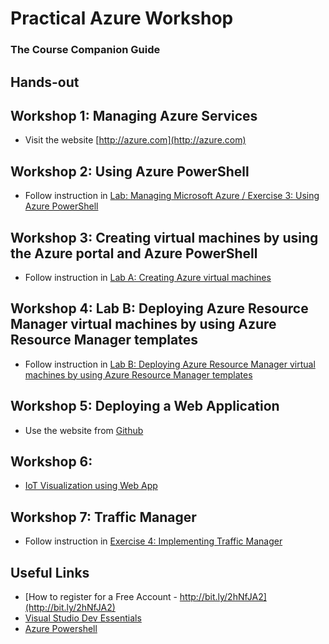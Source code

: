 # Practical Azure Workshop
### The Course Companion Guide

## Hands-out

## Workshop 1: Managing Azure Services
* Visit the website [http://azure.com](http://azure.com)

## Workshop 2: Using Azure PowerShell
* Follow instruction in [Lab: Managing Microsoft Azure / Exercise 3: Using Azure PowerShell](Labs/LAB_01.md)

## Workshop 3: Creating virtual machines by using the Azure portal and Azure PowerShell
* Follow instruction in [Lab A: Creating Azure virtual machines](Labs/LAB_03.md)

## Workshop 4: Lab B: Deploying Azure Resource Manager virtual machines by using Azure Resource Manager templates
* Follow instruction in [Lab B: Deploying Azure Resource Manager virtual machines by using Azure Resource Manager templates](Labs/LAB_03.md)

## Workshop 5: Deploying a Web Application
* Use the website from [Github](https://github.com/digitalthailand/simple-website)

## Workshop 6:
* [IoT Visualization using Web App](https://tlaothong.gitbooks.io/azure-iot-workshop/content/iot-hub-live-data-visualization-in-web-apps.html)

## Workshop 7: Traffic Manager
* Follow instruction in [Exercise 4: Implementing Traffic Manager](Labs/LAB_05.md)

## Useful Links
* [How to register for a Free Account - http://bit.ly/2hNfJA2](http://bit.ly/2hNfJA2)
* [Visual Studio Dev Essentials](https://www.visualstudio.com/dev-essentials/)
* [Azure Powershell](https://docs.microsoft.com/en-us/powershell/azure/overview)
